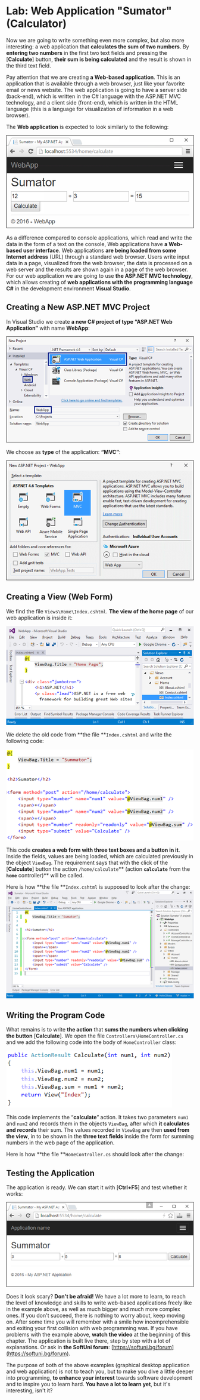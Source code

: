 # Lab: Web Application "Sumator" (Calculator)

Now we are going to write something even more complex, but also more interesting: a web application that **calculates the sum of two numbers**. By **entering two numbers** in the first two text fields and pressing the [**Calculate**] button, **their sum is being calculated** and the result is shown in the third text field.

Pay attention that we are creating **a Web-based application**. This is an application that is available through a web browser, just like your favorite email or news website. The web application is going to have a server side (back-end), which is written in the C\# language with the ASP.NET MVC technology, and a client side (front-end), which is written in the HTML language (this is a language for visualization of information in a web browser).

The **Web application** is expected to look similarly to the following:

![](/assets/chapter-1-images/08.Numbers-sum-web-01.png)

As a difference compared to console applications, which read and write the data in the form of a text on the console, Web applications have **a Web-based user interface**. Web applications **are being loaded from some Internet address** (URL) through a standard web browser. Users write input data in a page, visualized from the web browser, the data is processed on a web server and the results are shown again in a page of the web browser. For our web application we are going to use **the ASP.NET MVC technology**, which allows creating of **web applications with the programming language C\#** in the development environment **Visual Studio**.

## Creating a New ASP.NET MVC Project

In Visual Studio we create **a new C\# project of type “ASP.NET Web Application”** with name **WebApp**:

![](/assets/chapter-1-images/08.Numbers-sum-web-02.png)

We choose as **type** of the application: **“MVC”**:

![](/assets/chapter-1-images/08.Numbers-sum-web-03.png)

## Creating a View \(Web Form\)

We find the file `Views\Home\Index.cshtml`. **The view of the home page** of our web application is inside it:

![](/assets/chapter-1-images/08.Numbers-sum-web-04.png)

We delete the old code from **the file **`Index.cshtml` and write the following code:

![](/assets/chapter-1-images/08.Numbers-sum-web-05.png)

This code **creates a web form with three text boxes and a button in it**. Inside the fields, values are being loaded, which are calculated previously in the object `ViewBag`. The requirement says that with the click of the \[**Calculate**\] button the action `/home/calculate`** \(action **`calculate`** from the **`home`** controller\)** will be called.

Here is how **the file **`Index.cshtml` is supposed to look after the change:![](/assets/chapter-1-images/08.Numbers-sum-web-06.png)

## Writing the Program Code

What remains is to write **the action** that **sums the numbers when clicking the button** \[**Calculate**\]. We open the file `Controllers\HomeController.cs` and we add the following code into the body of `HomeController` class:

![](/assets/chapter-1-images/08.Numbers-sum-web-07.png)

This code implements the “**calculate**” action. It takes two parameters `num1` and `num2` and records them in the objects `ViewBag`, after which **it calculates and records** their sum. The values recorded in `ViewBag` are then **used from the view**, in to be shown in the **three text fields** inside the form for summing numbers in the web page of the application.

Here is how **the file **`HomeController.cs` should look after the change:

## Testing the Application

The application is ready. We can start it with \[**Ctrl+F5**\] and test whether it works:

![](/assets/chapter-1-images/08.Numbers-sum-web-09.png)

Does it look scary? **Don't be afraid!** We have a lot more to learn, to reach the level of knowledge and skills to write web-based applications freely like in the example above, as well as much bigger and much more complex ones. If you don't succeed, there is nothing to worry about, keep moving on. After some time you will remember with a smile how incomprehensible and exiting your first collision with web programming was. If you have problems with the example above, **watch the video** at the beginning of this chapter. The application is built live there, step by step with a lot of explanations. Or ask in **the SoftUni forum**: [https://softuni.bg/forum](https://softuni.bg/forum).

The purpose of both of the above examples \(graphical desktop application and web application\) is not to teach you, but to make you dive a little deeper into programming, **to enhance your interest** towards software development and to inspire you to learn hard. **You have a lot to learn yet**, but it's interesting, isn't it?
